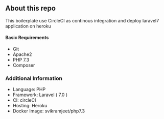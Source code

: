 ## About this repo

This boilerplate use CircleCI as continous integration and deploy laravel7 application on heroku

#### Basic Requirements
  * Git
  * Apache2
  * PHP 7.3
  * Composer
  
### Additional Information
- Language: PHP
- Framework: Laravel ( 7.0 )
- CI: circleCI
- Hosting: Heroku
- Docker Image: svikramjeet/php7.3
